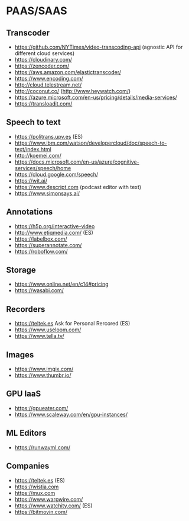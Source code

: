PAAS/SAAS
=========


Transcoder
-----------

* https://github.com/NYTimes/video-transcoding-api (agnostic API for different cloud services)
* https://cloudinary.com/
* https://zencoder.com/
* https://aws.amazon.com/elastictranscoder/
* https://www.encoding.com/
* http://cloud.telestream.net/
* http://coconut.co/ (http://www.heywatch.com/)
* https://azure.microsoft.com/en-us/pricing/details/media-services/
* https://transloadit.com/


Speech to text
---------------

* https://politrans.upv.es (ES)
* https://www.ibm.com/watson/developercloud/doc/speech-to-text/index.html
* http://koemei.com/
* https://docs.microsoft.com/en-us/azure/cognitive-services/speech/home
* https://cloud.google.com/speech/
* https://wit.ai/
* https://www.descript.com (podcast editor with text)
* https://www.simonsays.ai/

Annotations
-----------

* https://h5p.org/interactive-video
* http://www.etiqmedia.com/ (ES)
* https://labelbox.com/
* https://superannotate.com/
* https://roboflow.com/

Storage
-------

* https://www.online.net/en/c14#pricing
* https://wasabi.com/

Recorders
---------

* https://teltek.es Ask for Personal Rercored (ES)
* https://www.useloom.com/
* https://www.tella.tv/

Images
------

* https://www.imgix.com/
* https://www.thumbr.io/

GPU IaaS
---------

* https://gpueater.com/
* https://www.scaleway.com/en/gpu-instances/

ML Editors
-----------
* https://runwayml.com/

Companies
---------

* https://teltek.es (ES)
* https://wistia.com
* https://mux.com
* https://www.warpwire.com/
* https://www.watchity.com/ (ES)
* https://bitmovin.com/
